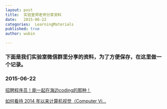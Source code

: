 ```yaml
---
layout: post
title:  实验室郑老师分享资料
date:   2015-06-22
categories:  LearningMaterials
published: true
author: wubin

---
```


### 下面是我们实验室微信群里分享的资料，为了方便保存，在这里做一个记录。



### 2015-06-22

[招聘程序员！能一起在海边coding的那种！](http://mp.weixin.qq.com/s?sn=00f0ca6e73bd1e7ce6dd57bb2700f8c7&mid=213363095&idx=1&scene=5&plg_auth=1&__biz=MzAxODA0MDcwNg%3D%3D#rd&appinstall=1)

[如何看待 2014 年以来计算机视觉（Computer Vi...](http://www.zhihu.com/question/31430100/answer/52065846)


